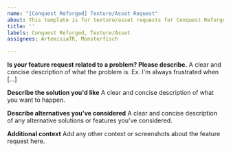 ```yaml
---
name: "[Conquest Reforged] Texture/Asset Request"
about: This template is for texture/asset requests for Conquest Reforged.
title: ''
labels: Conquest Reforged, Texture/Asset
assignees: ArtemisiaTR, Monsterfisch

---
```


**Is your feature request related to a problem? Please describe.**
A clear and concise description of what the problem is. Ex. I'm always frustrated when [...]

**Describe the solution you'd like**
A clear and concise description of what you want to happen.

**Describe alternatives you've considered**
A clear and concise description of any alternative solutions or features you've considered.

**Additional context**
Add any other context or screenshots about the feature request here.
